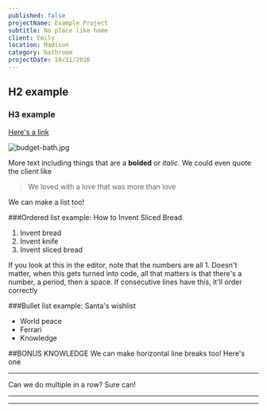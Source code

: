 ```yaml
---
published: false
projectName: Example Project
subtitle: No place like home
client: Emily
location: Madison
category: bathroom
projectDate: 10/31/2016
---
```

## H2 example
### H3 example

[Here's a link](google.com)

![budget-bath.jpg]({{site.baseurl}}/img/portfolio/budget-bath.jpg)

More text including things that are a **bolded** or _italic_. We could even quote the client like

> We loved with a love that was more than love

We can make a list too!

###Ordered list example: How to Invent Sliced Bread

1. Invent bread
1. Invent knife
1. Invent sliced bread

If you look at this in the editor, note that the numbers are all 1. Doesn't matter, when this gets turned into code, all that matters is that there's a number, a period, then a space. If consecutive lines have this, it'll order correctly


###Bullet list example: Santa's wishlist
- World peace
- Ferrari
- Knowledge

##BONUS KNOWLEDGE
We can make horizontal line breaks too! Here's one
***

Can we do multiple in a row? Sure can!
***
***
